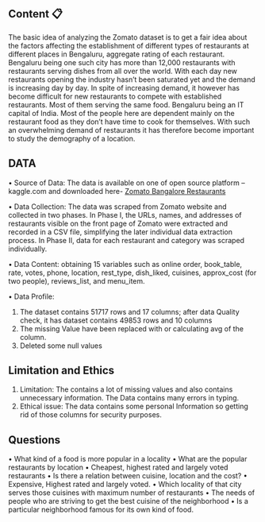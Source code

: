 ## Content 📋
The basic idea of analyzing the Zomato dataset is to get a fair idea about the factors affecting the establishment of different types of restaurants at different places in Bengaluru, aggregate rating of each restaurant.
Bengaluru being one such city has more than 12,000 restaurants with restaurants serving dishes from all over the world. With each day new restaurants opening the industry hasn’t been saturated yet and the demand is increasing day by day.
In spite of increasing demand, it however has become difficult for new restaurants to compete with established restaurants. Most of them serving the same food. Bengaluru being an IT capital of India. Most of the people here are dependent mainly on the restaurant food as they don’t have time to cook for themselves. With such an overwhelming demand of restaurants it has therefore become important to study the demography of a location.


## DATA
• Source of Data: The data is available on one of open source platform – kaggle.com and downloaded here- [Zomato Bangalore Restaurants](https://www.kaggle.com/himanshupoddar/zomato-bangalore-restaurants/download)

• Data Collection: The data was scraped from Zomato website and collected in two phases. In Phase I, the URLs, names, and addresses of restaurants visible on the front page of Zomato were extracted and recorded in a CSV file, simplifying the later individual data extraction process. In Phase II, data for each restaurant and category was scraped individually.

• Data Content: obtaining 15 variables such as online order, book_table, rate, votes, phone, location, rest_type, dish_liked, cuisines, approx_cost (for two people), reviews_list, and menu_item.

• Data Profile:
1. The dataset contains 51717 rows and 17 columns; after data Quality check, it has dataset contains 49853 rows and 10 columns
2. The missing Value have been replaced with or calculating avg of the column.
3. Deleted some null values

## Limitation and Ethics
1. Limitation: The contains a lot of missing values and also contains unnecessary information. The Data contains many errors in typing.
2. Ethical issue: The data contains some personal Information so getting rid of those columns for security purposes.

## Questions
• What kind of a food is more popular in a locality
• What are the popular restaurants by location
• Cheapest, highest rated and largely voted restaurants
• Is there a relation between cuisine, location and the cost?
• Expensive, Highest rated and largely voted.
• Which locality of that city serves those cuisines with maximum number of restaurants
• The needs of people who are striving to get the best cuisine of the neighborhood
• Is a particular neighborhood famous for its own kind of food.
